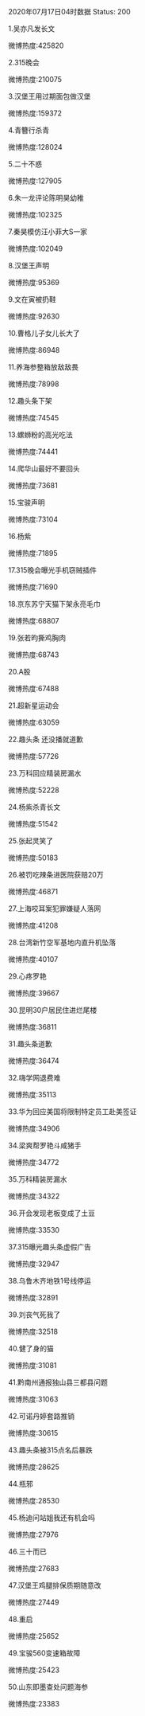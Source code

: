2020年07月17日04时数据
Status: 200

1.吴亦凡发长文

微博热度:425820

2.315晚会

微博热度:210075

3.汉堡王用过期面包做汉堡

微博热度:159372

4.青簪行杀青

微博热度:128024

5.二十不惑

微博热度:127905

6.朱一龙评论陈明昊幼稚

微博热度:102325

7.秦昊模仿汪小菲大S一家

微博热度:102049

8.汉堡王声明

微博热度:95369

9.文在寅被扔鞋

微博热度:92630

10.曹格儿子女儿长大了

微博热度:86948

11.养海参整箱放敌敌畏

微博热度:78998

12.趣头条下架

微博热度:74545

13.螺蛳粉的高光吃法

微博热度:74441

14.爬华山最好不要回头

微博热度:73681

15.宝骏声明

微博热度:73104

16.杨紫

微博热度:71895

17.315晚会曝光手机窃贼插件

微博热度:71690

18.京东苏宁天猫下架永亮毛巾

微博热度:68807

19.张若昀撕鸡胸肉

微博热度:68743

20.A股

微博热度:67488

21.超新星运动会

微博热度:63059

22.趣头条 还没播就道歉

微博热度:57726

23.万科回应精装房漏水

微博热度:52228

24.杨紫杀青长文

微博热度:51542

25.张起灵笑了

微博热度:50183

26.被罚吃辣条进医院获赔20万

微博热度:46871

27.上海咬耳案犯罪嫌疑人落网

微博热度:41208

28.台湾新竹空军基地内直升机坠落

微博热度:40107

29.心疼罗艳

微博热度:39667

30.昆明30户居民住进烂尾楼

微博热度:36811

31.趣头条道歉

微博热度:36474

32.嗨学网退费难

微博热度:35113

33.华为回应美国将限制特定员工赴美签证

微博热度:34906

34.梁爽帮罗艳斗咸猪手

微博热度:34772

35.万科精装房漏水

微博热度:34322

36.开会发现老板变成了土豆

微博热度:33530

37.315曝光趣头条虚假广告

微博热度:32947

38.乌鲁木齐地铁1号线停运

微博热度:32891

39.刘丧气死我了

微博热度:32518

40.健了身的猫

微博热度:31081

41.黔南州通报独山县三都县问题

微博热度:31063

42.可诺丹婷套路推销

微博热度:30615

43.趣头条被315点名后暴跌

微博热度:28625

44.瓶邪

微博热度:28530

45.杨迪问站姐我还有机会吗

微博热度:27976

46.三十而已

微博热度:27683

47.汉堡王鸡腿排保质期随意改

微博热度:27449

48.重启

微博热度:25652

49.宝骏560变速箱故障

微博热度:25423

50.山东即墨查处问题海参

微博热度:23383

